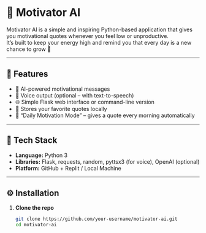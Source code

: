 # 💬 Motivator AI

Motivator AI is a simple and inspiring Python-based application that gives you motivational quotes whenever you feel low or unproductive.  
It’s built to keep your energy high and remind you that every day is a new chance to grow 💫

---

## 🚀 Features

- 🧠 AI-powered motivational messages  
- 🎤 Voice output (optional – with text-to-speech)  
- 🌐 Simple Flask web interface or command-line version  
- 💾 Stores your favorite quotes locally  
- 🔁 “Daily Motivation Mode” – gives a quote every morning automatically  

---

## 🧰 Tech Stack

- **Language:** Python 3  
- **Libraries:** Flask, requests, random, pyttsx3 (for voice), OpenAI (optional)  
- **Platform:** GitHub + Replit / Local Machine  

---

## ⚙️ Installation

1. **Clone the repo**
   ```bash
   git clone https://github.com/your-username/motivator-ai.git
   cd motivator-ai
